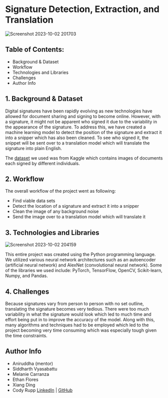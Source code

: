 # Signature Detection, Extraction, and Translation

![Screenshot 2023-10-02 201703](https://github.com/EthanFlores1/practice/assets/110417575/c11c8cff-7174-486f-9deb-2bbeef96cbef)

## Table of Contents:
- Background & Dataset
- Workflow
- Technologies and Libraries
- Challenges
- Author Info

## 1. Background & Dataset
Digital signatures have been rapidly evolving as new technologies have allowed for document sharing and signing to become online. However, with a signature, it might not be apparent who signed it due to the variability in the appearance of the signature. To address this, we have created a machine learning model to detect the position of the signature and extract it into a snipper which has also been cleaned. To see who signed it, the snippet will be sent over to a translation model which will translate the signature into plain English.

 The [dataset](https://www.kaggle.com/datasets/gauthamp10/google-playstore-apps) we used was from Kaggle which contains images of documents each signed by different individuals.

## 2. Workflow
The overall workflow of the project went as following:
- Find viable data sets
- Detect the location of a signature and extract it into a snipper
- Clean the image of any background noise
- Send the image over to a translation model which will translate it

## 3. Technologies and Libraries
![Screenshot 2023-10-02 204159](https://github.com/EthanFlores1/practice/assets/110417575/6a0b8bc2-b62c-4664-8ab5-1861878598c1)

This entire project was created using the Python programming language. We utilized various neural network architectures such as an autoencoder (artificial neural network) and AlexNet (convolutional neural network). Some of the libraries we used include: PyTorch, TensorFlow, OpenCV, Scikit-learn, Numpy, and Pandas.

## 4. Challenges
Because signatures vary from person to person with no set outline, translating the signature becomes very tedious. There were too much variability in what the signature would look which led to much time and effort being put in to improve the accuracy of the model. Along with this, many algorithms and techniques had to be employed which led to the project becoming very time consuming which was especially tough given the time constraints.

## Author Info
- Aniruddha (mentor)
- Siddharth Vyasabattu
- Melanie Carranza
- Ethan Flores
- Xiang Ding
- Cody Rupp [LinkedIn](https://www.linkedin.com/in/codyprupp) | [GitHub](https://www.github.com/codyprupp)
